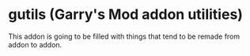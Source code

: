 # gutils (Garry's Mod addon utilities)
This addon is going to be filled with things that tend to be remade from addon to addon.
